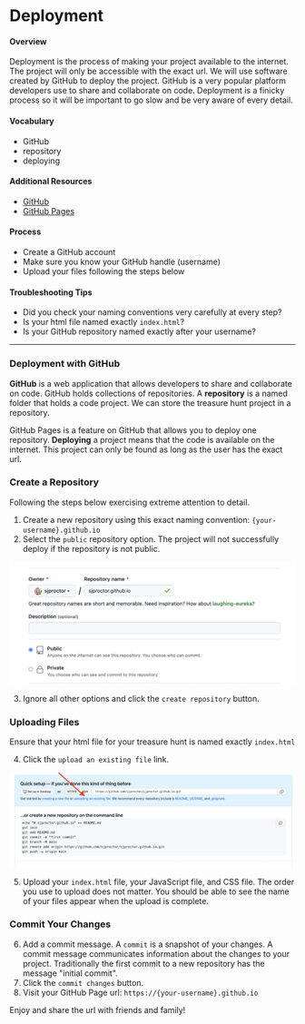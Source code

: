 # Deployment

#### Overview

Deployment is the process of making your project available to the internet. The project will only be accessible with the exact url. We will use software created by GitHub to deploy the project. GitHub is a very popular platform developers use to share and collaborate on code. Deployment is a finicky process so it will be important to go slow and be very aware of every detail.

#### Vocabulary

- GitHub
- repository
- deploying

#### Additional Resources

- [GitHub](https://github.com)
- [GitHub Pages](https://pages.github.com/)

#### Process

- Create a GitHub account
- Make sure you know your GitHub handle (username)
- Upload your files following the steps below

#### Troubleshooting Tips

- Did you check your naming conventions very carefully at every step?
- Is your html file named exactly `index.html`?
- Is your GitHub repository named exactly after your username?

---

### Deployment with GitHub

**GitHub** is a web application that allows developers to share and collaborate on code. GitHub holds collections of repositories. A **repository** is a named folder that holds a code project. We can store the treasure hunt project in a repository.

GitHub Pages is a feature on GitHub that allows you to deploy one repository. **Deploying** a project means that the code is available on the internet. This project can only be found as long as the user has the exact url.

### Create a Repository

Following the steps below exercising extreme attention to detail.

1. Create a new repository using this exact naming convention: `{your-username}.github.io`
2. Select the `public` repository option. The project will not successfully deploy if the repository is not public.

![GitHubPagesRepo](../assets/github-pages-repo.png)

3. Ignore all other options and click the `create repository` button.

### Uploading Files

Ensure that your html file for your treasure hunt is named exactly `index.html`

4. Click the `upload an existing file` link.

![GitHubUploadFiles](../assets/github-upload-files.png)

5. Upload your `index.html` file, your JavaScript file, and CSS file. The order you use to upload does not matter. You should be able to see the name of your files appear when the upload is complete.

### Commit Your Changes

6. Add a commit message. A `commit` is a snapshot of your changes. A commit message communicates information about the changes to your project. Traditionally the first commit to a new repository has the message "initial commit".
7. Click the `commit changes` button.
8. Visit your GitHub Page url: `https://{your-username}.github.io`

Enjoy and share the url with friends and family!
